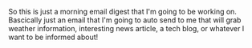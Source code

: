 So this is just a morning email digest that I'm going to be working on. Bascically just an email that I'm going to auto send to me that will grab weather information, interesting news article, a tech blog, or whatever I want to be informed about!
